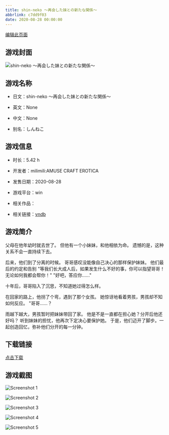 ```yaml
---
title: shin-neko ～再会した妹との新たな関係～
abbrlink: c7dd9f03
date: 2020-08-28 00:00:00
---
```

[编辑此页面](https://github.com/ACG-3/ADV3-source/blob/main/source/_posts/games/shin-neko%20%EF%BD%9E%E5%86%8D%E4%BC%9A%E3%81%97%E3%81%9F%E5%A6%B9%E3%81%A8%E3%81%AE%E6%96%B0%E3%81%9F%E3%81%AA%E9%96%A2%E4%BF%82%EF%BD%9E.md)

## 游戏封面

![shin-neko ～再会した妹との新たな関係～](https%3A//pan.timero.xyz/onedrive/img_lib_001/shin-neko%20%EF%BD%9E%E5%86%8D%E4%BC%9A%E3%81%97%E3%81%9F%E5%A6%B9%E3%81%A8%E3%81%AE%E6%96%B0%E3%81%9F%E3%81%AA%E9%96%A2%E4%BF%82%EF%BD%9E_cover.avif)


## 游戏名称

- 日文：shin-neko ～再会した妹との新たな関係～
- 英文：None
- 中文：None

- 别名：しんねこ


## 游戏信息

- 时长：5.42 h
- 开发者：milimili:AMUSE CRAFT EROTICA
- 发售日期：2020-08-28
- 游戏平台：win
- 相关作品：

- 相关链接：[vndb](https://vndb.org/v28663)


## 游戏简介

父母在他年幼时就去世了。
但他有一个小妹妹，和他相依为命。
遗憾的是，这种关系不会一直持续下去。

后来，他们到了分离的时候。
哥哥感叹没能像自己决心的那样保护妹妹。
他们最后的约定和告别
"等我们长大成人后，如果发生什么不好的事，你可以指望哥哥！无论如何我都会帮你！"
"好吧，答应你......"

十年后，哥哥陷入了沉思，不知道她过得怎么样。

在回家的路上，他拐了个弯，遇到了那个女孩。
她惊讶地看着男孩，男孩却不知如何反应。
"哥哥......？

雨越下越大，男孩暂时把妹妹带回了家。
他是不是一直都在担心她？分开后他还好吗？
听到妹妹的担忧，他再次下定决心要保护她。
于是，他们迈开了脚步。一起创造回忆，弥补他们分开的每一分钟。




## 下载链接

[点击下载](https://pan.timero.xyz/onedrive/adv_lib_001/shin-neko%20%EF%BD%9E%E5%86%8D%E4%BC%9A%E3%81%97%E3%81%9F%E5%A6%B9%E3%81%A8%E3%81%AE%E6%96%B0%E3%81%9F%E3%81%AA%E9%96%A2%E4%BF%82%EF%BD%9E)


## 游戏截图


![Screenshot 1](https%3A//pan.timero.xyz/onedrive/img_lib_001/shin-neko%20%EF%BD%9E%E5%86%8D%E4%BC%9A%E3%81%97%E3%81%9F%E5%A6%B9%E3%81%A8%E3%81%AE%E6%96%B0%E3%81%9F%E3%81%AA%E9%96%A2%E4%BF%82%EF%BD%9E_Screenshot_1.avif)

![Screenshot 2](https%3A//pan.timero.xyz/onedrive/img_lib_001/shin-neko%20%EF%BD%9E%E5%86%8D%E4%BC%9A%E3%81%97%E3%81%9F%E5%A6%B9%E3%81%A8%E3%81%AE%E6%96%B0%E3%81%9F%E3%81%AA%E9%96%A2%E4%BF%82%EF%BD%9E_Screenshot_2.avif)

![Screenshot 3](https%3A//pan.timero.xyz/onedrive/img_lib_001/shin-neko%20%EF%BD%9E%E5%86%8D%E4%BC%9A%E3%81%97%E3%81%9F%E5%A6%B9%E3%81%A8%E3%81%AE%E6%96%B0%E3%81%9F%E3%81%AA%E9%96%A2%E4%BF%82%EF%BD%9E_Screenshot_3.avif)

![Screenshot 4](https%3A//pan.timero.xyz/onedrive/img_lib_001/shin-neko%20%EF%BD%9E%E5%86%8D%E4%BC%9A%E3%81%97%E3%81%9F%E5%A6%B9%E3%81%A8%E3%81%AE%E6%96%B0%E3%81%9F%E3%81%AA%E9%96%A2%E4%BF%82%EF%BD%9E_Screenshot_4.avif)

![Screenshot 5](https%3A//pan.timero.xyz/onedrive/img_lib_001/shin-neko%20%EF%BD%9E%E5%86%8D%E4%BC%9A%E3%81%97%E3%81%9F%E5%A6%B9%E3%81%A8%E3%81%AE%E6%96%B0%E3%81%9F%E3%81%AA%E9%96%A2%E4%BF%82%EF%BD%9E_Screenshot_5.avif)

